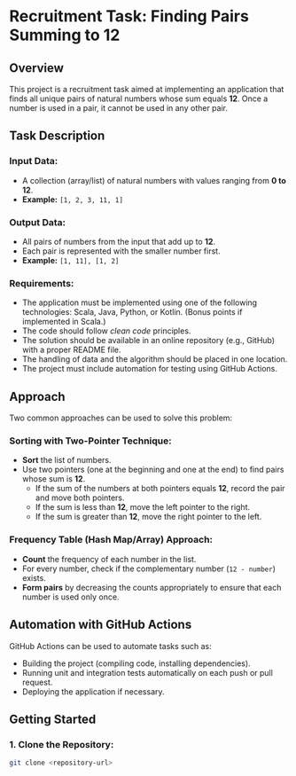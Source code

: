 # Recruitment Task: Finding Pairs Summing to 12

## Overview

This project is a recruitment task aimed at implementing an application that finds all unique pairs of natural numbers whose sum equals **12**. Once a number is used in a pair, it cannot be used in any other pair.

## Task Description

### Input Data:
- A collection (array/list) of natural numbers with values ranging from **0 to 12**.
- **Example:** `[1, 2, 3, 11, 1]`

### Output Data:
- All pairs of numbers from the input that add up to **12**.
- Each pair is represented with the smaller number first.
- **Example:** `[1, 11], [1, 2]`

### Requirements:
- The application must be implemented using one of the following technologies: Scala, Java, Python, or Kotlin. (Bonus points if implemented in Scala.)
- The code should follow *clean code* principles.
- The solution should be available in an online repository (e.g., GitHub) with a proper README file.
- The handling of data and the algorithm should be placed in one location.
- The project must include automation for testing using GitHub Actions.

## Approach

Two common approaches can be used to solve this problem:

### Sorting with Two-Pointer Technique:
- **Sort** the list of numbers.
- Use two pointers (one at the beginning and one at the end) to find pairs whose sum is **12**.
    - If the sum of the numbers at both pointers equals **12**, record the pair and move both pointers.
    - If the sum is less than **12**, move the left pointer to the right.
    - If the sum is greater than **12**, move the right pointer to the left.

### Frequency Table (Hash Map/Array) Approach:
- **Count** the frequency of each number in the list.
- For every number, check if the complementary number (`12 - number`) exists.
- **Form pairs** by decreasing the counts appropriately to ensure that each number is used only once.

## Automation with GitHub Actions

GitHub Actions can be used to automate tasks such as:
- Building the project (compiling code, installing dependencies).
- Running unit and integration tests automatically on each push or pull request.
- Deploying the application if necessary.

## Getting Started

### 1. Clone the Repository:
```bash
git clone <repository-url>
